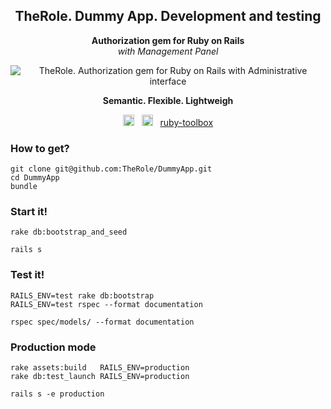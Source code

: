 <h2 align="center" class='center' style="text-align:center">
  TheRole. Dummy App. Development and testing
</h2>

<p align="center" class='center' style="text-align:center">
  <b>Authorization gem for Ruby on Rails</b><br>
  <i>with Management Panel</i>
</p>

<p align="center" class='center' style="text-align:center">
  <img src="https://raw.githubusercontent.com/TheRole/TheRoleApi/master/docs/the_role.png" alt="TheRole. Authorization gem for Ruby on Rails with Administrative interface">
</p>

<p align="center" class='center' style="text-align:center">
  <b>Semantic. Flexible. Lightweigh</b>
</p>

<div align="center" class='center' style="text-align:center">

<a href="http://badge.fury.io/rb/the_role"><img src="https://badge.fury.io/rb/the_role.svg" alt="Gem Version" height="18"></a>
&nbsp;
<a href="https://travis-ci.org/TheRole/DummyApp"><img src="https://travis-ci.org/TheRole/DummyApp.svg?branch=master" alt="Build Status" height="18"></a>
&nbsp;
<a href="https://www.ruby-toolbox.com/categories/rails_authorization">ruby-toolbox</a>
</div>

### How to get?

```
git clone git@github.com:TheRole/DummyApp.git
cd DummyApp
bundle
```

### Start it!

```
rake db:bootstrap_and_seed

rails s
```

### Test it!

```
RAILS_ENV=test rake db:bootstrap
RAILS_ENV=test rspec --format documentation

rspec spec/models/ --format documentation
```

### Production mode

```
rake assets:build   RAILS_ENV=production
rake db:test_launch RAILS_ENV=production

rails s -e production
```
